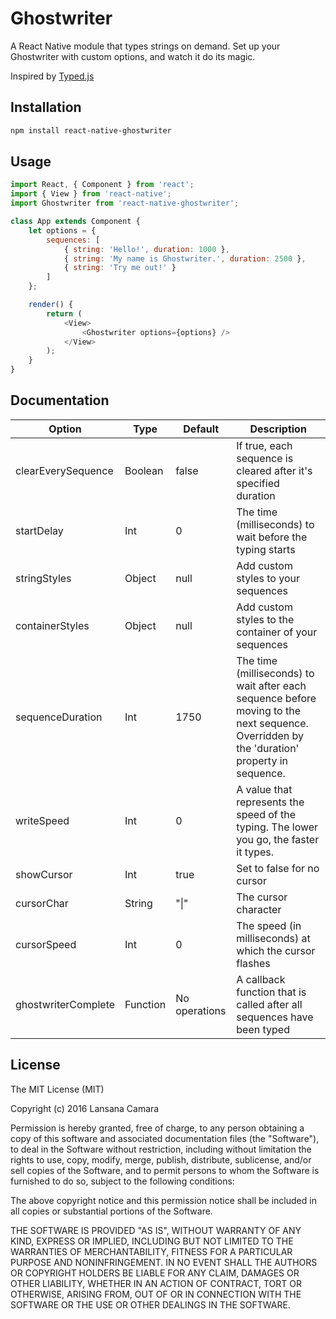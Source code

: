# Ghostwriter

A React Native module that types strings on demand. Set up your Ghostwriter with custom options, and watch it do its magic.

Inspired by [Typed.js](https://github.com/mattboldt/typed.js/)

## Installation

```bash
npm install react-native-ghostwriter
```

## Usage

```js
import React, { Component } from 'react';
import { View } from 'react-native';
import Ghostwriter from 'react-native-ghostwriter';

class App extends Component {
    let options = {
        sequences: [
            { string: 'Hello!', duration: 1000 },
            { string: 'My name is Ghostwriter.', duration: 2500 },
            { string: 'Try me out!' }
        ]
    };

    render() {
        return (
            <View>
                <Ghostwriter options={options} />
            </View>
        );
    }
}
```

## Documentation

Option | Type | Default | Description
-------|------|---------|------------
clearEverySequence | Boolean | false | If true, each sequence is cleared after it's specified duration
startDelay | Int | 0 | The time (milliseconds) to wait before the typing starts
stringStyles | Object | null | Add custom styles to your sequences
containerStyles | Object | null | Add custom styles to the container of your sequences
sequenceDuration | Int | 1750 | The time (milliseconds) to wait after each sequence before moving to the next sequence. Overridden by the 'duration' property in sequence.
writeSpeed | Int | 0 | A value that represents the speed of the typing. The lower you go, the faster it types.
showCursor | Int | true | Set to false for no cursor
cursorChar | String | "\|" | The cursor character
cursorSpeed | Int | 0 | The speed (in milliseconds) at which the cursor flashes
ghostwriterComplete | Function | No operations | A callback function that is called after all sequences have been typed

## License

The MIT License (MIT)

Copyright (c) 2016 Lansana Camara

Permission is hereby granted, free of charge, to any person obtaining a copy of this software and associated documentation files (the "Software"), to deal in the Software without restriction, including without limitation the rights to use, copy, modify, merge, publish, distribute, sublicense, and/or sell copies of the Software, and to permit persons to whom the Software is furnished to do so, subject to the following conditions:

The above copyright notice and this permission notice shall be included in all copies or substantial portions of the Software.

THE SOFTWARE IS PROVIDED "AS IS", WITHOUT WARRANTY OF ANY KIND, EXPRESS OR IMPLIED, INCLUDING BUT NOT LIMITED TO THE WARRANTIES OF MERCHANTABILITY, FITNESS FOR A PARTICULAR PURPOSE AND NONINFRINGEMENT. IN NO EVENT SHALL THE AUTHORS OR COPYRIGHT HOLDERS BE LIABLE FOR ANY CLAIM, DAMAGES OR OTHER LIABILITY, WHETHER IN AN ACTION OF CONTRACT, TORT OR OTHERWISE, ARISING FROM, OUT OF OR IN CONNECTION WITH THE SOFTWARE OR THE USE OR OTHER DEALINGS IN THE SOFTWARE.